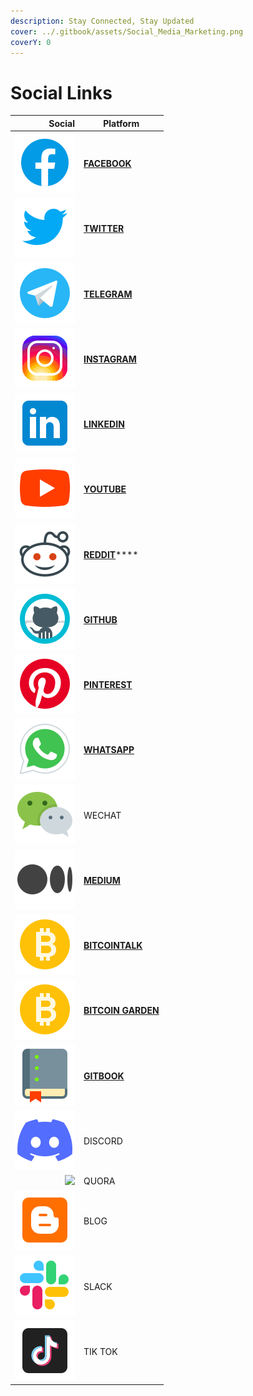 ```yaml
---
description: Stay Connected, Stay Updated
cover: ../.gitbook/assets/Social_Media_Marketing.png
coverY: 0
---
```


# Social Links



|                                                                  Social | Platform                                                                             |
| ----------------------------------------------------------------------: | ------------------------------------------------------------------------------------ |
|                                ![](<../.gitbook/assets/image (22).png>) | ****[**FACEBOOK**](https://www.facebook.com/pankuku/)****                            |
|                                 ![](<../.gitbook/assets/image (8).png>) | ****[**TWITTER**](https://twitter.com/pankukuofficial)****                           |
|                                 ![](<../.gitbook/assets/image (7).png>) | ****[**TELEGRAM**](https://t.me/pankuku)****                                         |
|                                ![](<../.gitbook/assets/image (21).png>) | ****[**INSTAGRAM**](https://www.instagram.com/pankuku\_official/)****                |
|                                 ![](<../.gitbook/assets/image (2).png>) | ****[**LINKEDIN**](https://www.linkedin.com/company/pankuku)****                     |
|                                ![](<../.gitbook/assets/image (12).png>) | ****[**YOUTUBE**](https://www.youtube.com/channel/UCWgyzUllqx2XuAPXy\_t6xXw)****     |
|                                 ![](<../.gitbook/assets/image (4).png>) | [**REDDIT**](https://www.reddit.com/r/pankuku\_official/)****                        |
|                                 ![](<../.gitbook/assets/image (5).png>) | ****[**GITHUB**](https://github.com/Prosolsu)****                                    |
|                                ![](<../.gitbook/assets/image (26).png>) | ****[**PINTEREST**](https://www.pinterest.com/pankuku\_official/)****                |
|                                 ![](<../.gitbook/assets/image (3).png>) | ****[**WHATSAPP**](https://chat.whatsapp.com/Gp4RN6X8NR38iyiSaqxLVi)****             |
|                                ![](<../.gitbook/assets/image (18).png>) | WECHAT                                                                               |
|                                ![](<../.gitbook/assets/image (24).png>) | ****[**MEDIUM**](https://medium.com/@pankuku)****                                    |
|                                ![](<../.gitbook/assets/image (11).png>) | ****[**BITCOINTALK**](https://bitcointalk.org/index.php?topic=5388274.new#new)****   |
|                                ![](<../.gitbook/assets/image (13).png>) | ****[**BITCOIN GARDEN**](https://bitcoingarden.org/forum/index.php?topic=114876)**** |
|                                ![](<../.gitbook/assets/image (23).png>) | ****[**GITBOOK**](https://pankuku.gitbook.io)****                                    |
|                                       ![](../.gitbook/assets/image.png) | DISCORD                                                                              |
| ![](https://aux2.iconspalace.com/uploads/quora-icon-128-1430547445.png) | QUORA                                                                                |
|                                ![](<../.gitbook/assets/image (25).png>) | BLOG                                                                                 |
|                                 ![](<../.gitbook/assets/image (9).png>) | SLACK                                                                                |
|                                ![](<../.gitbook/assets/image (19).png>) | TIK TOK                                                                              |
